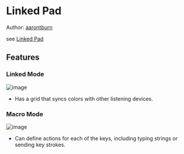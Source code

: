 # Linked Pad
Author: [aarontburn](https://github.com/aarontburn) 

see [Linked Pad](https://github.com/aarontburn/linkedpad)  

## Features

### Linked Mode
![image](https://github.com/user-attachments/assets/d0bcb69c-861c-4f95-ab80-479ee303d679)
- Has a grid that syncs colors with other listening devices.


### Macro Mode
![image](https://github.com/user-attachments/assets/cd13d061-e452-4acd-a736-04294a3e9186)

- Can define actions for each of the keys, including typing strings or sending key strokes.
